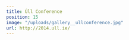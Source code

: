 ```yaml
---
title: Úll Conference
position: 15
image: "/uploads/gallery__ullconference.jpg"
url: http://2014.ull.ie/
---
```


